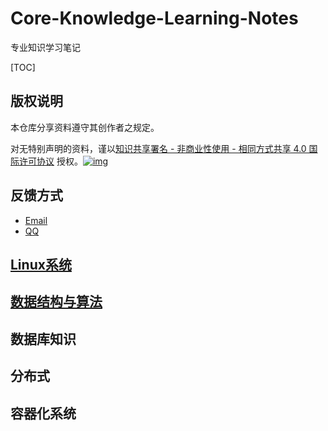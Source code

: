 # Core-Knowledge-Learning-Notes
专业知识学习笔记



[TOC]

## 版权说明

本仓库分享资料遵守其创作者之规定。

对无特别声明的资料，谨以[知识共享署名 - 非商业性使用 - 相同方式共享 4.0 国际许可协议](http://creativecommons.org/licenses/by-nc-sa/4.0/) 授权。[![img](https://camo.githubusercontent.com/d81c1a80f6c3d68d5f1a80b016db6802aa480411/68747470733a2f2f692e6372656174697665636f6d6d6f6e732e6f72672f6c2f62792d6e632d73612f342e302f38307831352e706e67)](https://camo.githubusercontent.com/d81c1a80f6c3d68d5f1a80b016db6802aa480411/68747470733a2f2f692e6372656174697665636f6d6d6f6e732e6f72672f6c2f62792d6e632d73612f342e302f38307831352e706e67)

## 反馈方式

- [Email](mailto:hijackzhang@qq.com?subject=反馈与建议)
- [QQ](http://wpa.qq.com/msgrd?v=3&uin=997410268&site=qq&menu=yes)

## [Linux系统](Linux系统/Linux系统.md)

## [数据结构与算法](数据结构与算法/数据结构与算法.md)

## 数据库知识

## 分布式

## 容器化系统


